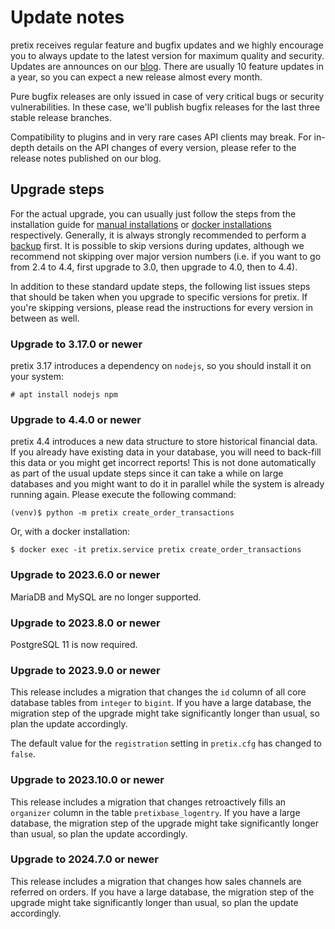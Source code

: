 # Update notes

pretix receives regular feature and bugfix updates and we highly encourage you to always update to the latest version for maximum quality and security. Updates are announces on our [blog](https://pretix.eu/about/en/blog/). There are usually 10 feature updates in a year, so you can expect a new release almost every month.

Pure bugfix releases are only issued in case of very critical bugs or security vulnerabilities. In these case, we'll publish bugfix releases for the last three stable release branches.

Compatibility to plugins and in very rare cases API clients may break. For in-depth details on the API changes of every version, please refer to the release notes published on our blog.

## Upgrade steps

For the actual upgrade, you can usually just follow the steps from the installation guide for [manual installations](./installation/manual_smallscale.md) or [docker installations](./installation/docker_smallscale.md) respectively. Generally, it is always strongly recommended to perform a [backup](./maintenance.md#backups) first. It is possible to skip versions during updates, although we recommend not skipping over major version numbers (i.e. if you want to go from 2.4 to 4.4, first upgrade to 3.0, then upgrade to 4.0, then to 4.4).

In addition to these standard update steps, the following list issues steps that should be taken when you upgrade to specific versions for pretix. If you're skipping versions, please read the instructions for every version in between as well.

### Upgrade to 3.17.0 or newer

pretix 3.17 introduces a dependency on `nodejs`, so you should install it on your system:

``` console
# apt install nodejs npm
```

### Upgrade to 4.4.0 or newer

pretix 4.4 introduces a new data structure to store historical financial data. If you already have existing data in your database, you will need to back-fill this data or you might get incorrect reports! This is not done automatically as part of the usual update steps since it can take a while on large databases and you might want to do it in parallel while the system is already running again. Please execute the following command:

``` console 
(venv)$ python -m pretix create_order_transactions
```

Or, with a docker installation:

``` console 
$ docker exec -it pretix.service pretix create_order_transactions
```

### Upgrade to 2023.6.0 or newer

MariaDB and MySQL are no longer supported.

### Upgrade to 2023.8.0 or newer

PostgreSQL 11 is now required.

### Upgrade to 2023.9.0 or newer

This release includes a migration that changes the `id` column of all core database tables from `integer` to `bigint`. If you have a large database, the migration step of the upgrade might take significantly longer than usual, so plan the update accordingly.

The default value for the `registration` setting in `pretix.cfg` has changed to `false`.

### Upgrade to 2023.10.0 or newer

This release includes a migration that changes retroactively fills an `organizer` column in the table `pretixbase_logentry`. If you have a large database, the migration step of the upgrade might take significantly longer than usual, so plan the update accordingly.

### Upgrade to 2024.7.0 or newer

This release includes a migration that changes how sales channels are referred on orders. If you have a large database, the migration step of the upgrade might take significantly longer than usual, so plan the update accordingly.
